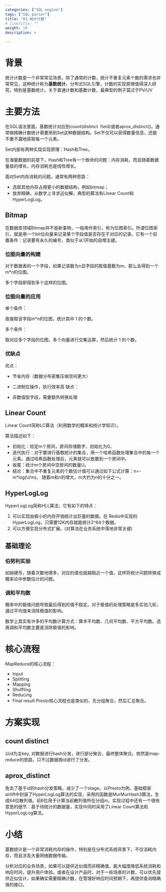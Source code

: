 ```yaml
---
categories: ["SQL engine"]
tags: ["SQL parser"]
title: "03.统计计数"
# linkTitle: ""
weight: 10
description: >

---
```




# 背景

统计计数是一个非常常见场景。除了通常的计数，统计不重复元素个数的需求也非常常见，这种统计称为**基数统计**。分布式SQL引擎，计数的实现原理值得深入研究，特别是基数统计。关于普通计数和基数计数，最典型的例子莫过于PV/UV

# 主要方法

在SQL语法里面，基数统计对应到count(distinct  field)或者aprox_distinct()。通常做精确计数统计需要用到Set这种数据结构。Set不仅可以获得数量信息，还能不重不漏地获取每一个元素。

Set内部有两种实现实现原理：Hash和Tree。

在海量数据的前提下，Hash和Tree有一个致命的问题：内存消耗，而且随着数据量级的增长，内存消耗也是线性增长。

面对Set内存消耗的问题，通常有两种思路：

* 选取其他内存占用更小的数据结构，例如bitmap；
* 放弃精确，从数学上寻求近似解，典型的算法有Linear Count和HyperLogLog。
## Bitmap

在数据库领域Bitmap并不是新事物，一般用作索引，称为位图索引。所谓位图索引，就是用一个bit位向量来记录某个字段值是否存在于对应的记录。它有一个前置条件：记录要有永久的编号，类似于从1开始的自增主键。

### 位图向量的构建

对于数据表的一个字段，如果记录数为n且字段的取值基数为m，那么会得到一个m*n的位图。

多个字段即得到多个这样的位图。

### 位图向量的应用

单个条件：

直接取该字段m*n的位图，统计其中 1 的个数。

多个条件：

取对应多个字段的位图，多个向量进行交集运算，然后统计 1 的个数。

### 优缺点

优点：

* 节省内存（数据分布密集压缩空间更大）
* 二进制位操作，执行效率高
缺点：

* 非数值型字段，需要额外转换处理
## Linear Count

Linear Count简称LC算法（利用数学的概率和统计学知识）。 

算法描述如下：

* 初始化：给定m个房间，房间存储数字，初始化为0。
* 迭代执行：对于要进行基数统计的集合，用一个哈希函数处理集合中的每一个元素。通过哈希函数处理后，元素就可以放置到一个房间中。
* 收尾：统计m个房间中空房间的数量U。
* 结论：集合中不重复元素的个数估计值可以通过如下公式计算：n=-m*log(U/m)。
随着m和n的增大，m大约为n的十分之一。

## HyperLogLog

HyperLogLog简称HLL算法，它有如下的特点：

1. 可以实现由极小的内存开销统计出巨量的数据。在 Redis中实现的HyperLogLog，只需要12K内存就能统计2^64个数据。
2. 可以方便实现分布式扩展。(对算法在业务系统中落地非常关键)
## 基础理论

### 伯努利实验

如抛硬币，随着次数地增多，对应的值也就越趋近一个值。这样将统计问题转换成概率论中参数估计的问题。

### 调和平均数

概率中的极值问题导致最后得到的值不稳定。对于极值的处理策略是多实验几轮，通过平均值来消除极值的影响。

数学上其实有许多的平均数计算方式：算术平均数、几何平均数、平方平均数。选用调和平均数主要是消除极值的影响。

# 核心流程

MapReduce的核心流程：

* Input
* Splitting
* Mapping
* Shuffling
* Reducing
* Final result
Presto核心流程也是类似的，先分组聚合，然后汇总聚合。

# 方案实现

## **count distinct**

以id为主key, 对数据进行hash分发，进行部分聚合，最终整体聚合。依然是map-reduce的思路，只不过数据按id进行了分发。

## **aprox_distinct**

免去了基于id的hash分发策略，减少了一个stage。以Presto为例，基础框架airlift中封装了HyperLogLog算法的实现，采用的函数是MurMurHash3算法，生成64位散列值。前6位用于计算当前散列值所在分组m。实现过程中还有一个很有意思的细节：基于待统计的数据量，实现中同时采用了Linear Count算法和HyperLogLog算法。

# 小结

基数统计是一个非常消耗内存的操作，特别是在分布式系统背景下，不仅消耗内存，而且涉及大量网络数据传输。

分析对应的业务场景，如果可以提供近似值而非精确值，能大幅度降低系统消耗和响应时间，提升用户体验。或者在设计产品时，对于一些场景的计数，可以优先提供近似估计，如果确实需要精确计数，在管理好响应时间预期下，再提供查询精确值的接口。

